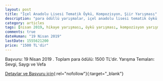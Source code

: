 ```yaml
---
layout: post
title: "İçel Anadolu Lisesi Tematik Öykü, Kompozisyon, Şiir Yarışması"
description: "para ödüllü yarışmalar, içel anadolu lisesi tematik öykü, kompozisyon, şiir yarışması"
category: articles
tags: [nisan 2019, hikaye yarışması, öykü yarışması, kompozisyon yarışması]
comments: true
dateHuman: "19 Nisan 2019"
lastDate: 1555621200
price: "1500 TL'dir"
---
```


Başvuru: 19 Nisan 2019 . Toplam para ödülü: 1500 TL'dir.
Yarışma Temaları: Sevgi, Saygı ve Vefa

[Detaylar ve Başvuru için](http://ial.meb.k12.tr/meb_iys_dosyalar/33/12/967897/dosyalar/2018_12/28110056_YykY_YarYYmasY.pdf?utm_source=edebiyatyarismalari.com&utm_medium=affiliate&utm_campaign=cpc){:rel="nofollow"}{:target="_blank"}